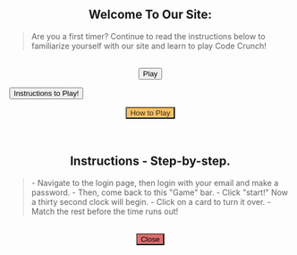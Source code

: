 <style>
    #howto-popup{
        text-align: center;
    }

    #how-to-text{
        text-align: left;
    }

    .play-container{
        text-align: center;
    }

    .howto-container{
        text-align: center;
    }

    #closing-gamestart{
        background-color: rgb(223, 109, 109);
    }

    #howto-button{
        background-color: #FCC05F;
        color: rgb(43, 41, 41);
    }
</style>

<div class="play-container">
    <h2>Welcome To Our Site:</h2>
    <blockquote id = "how-to-text">Are you a first timer? Continue to read the instructions below to familiarize yourself with our site and learn to play Code Crunch!</blockquote>
    <br><button type="submit" class="howto-button" onclick="initBoard()">Play</button>
</div>

<SCRIPT>
function ShowAndHide() {
    var x = document.getElementById('SectionName');
    if (x.style.display == 'none') {
        x.style.display = 'block';
    } else {
        x.style.display = 'none';
    }
}
</SCRIPT> 

<BUTTON ONCLICK="ShowAndHide()">Instructions to Play!</BUTTON>

<DIV ID="SectionName" STYLE="display:none">
First, navigate to the login page, then login with your email and make a passward. After, come back to this "Game" bar. Click "start!" Now a thirty second clock will begin. Click on a card to turn it over. Match the rest before the time runs out!
</DIV>

<div class="howto-container">
    <button type="submit" id="howto-button" onclick="openPopup1()">How to Play</button>
    <div class="howto-popup" id="howto-popup">
        <br><br><h2>Instructions - Step-by-step.</h2>
        <blockquote id = "how-to-text">
            - Navigate to the login page, then login with your email and make a password. 
            - Then, come back to this "Game" bar.
            - Click "start!" Now a thirty second clock will begin. 
            - Click on a card to turn it over.
            - Match the rest before the time runs out!
        </blockquote>
        <br><button type="button" id="closing-gamestart" onclick="closePopup1()">Close</button>
    </div>

    
